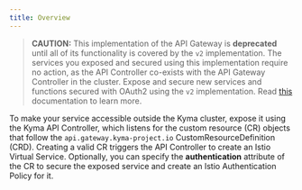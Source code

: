 ```yaml
---
title: Overview
---
```


>**CAUTION:** This implementation of the API Gateway is **deprecated** until all of its functionality is covered by the `v2` implementation. The services you exposed and secured using this implementation require no action, as the API Controller co-exists with the API Gateway Controller in the cluster. Expose and secure new services and functions secured with OAuth2 using the `v2` implementation. Read [this](/components/api-gateway-v2#overview-overview) documentation to learn more.

To make your service accessible outside the Kyma cluster, expose it using the Kyma API Controller, which listens for the custom resource (CR) objects that follow the `api.gateway.kyma-project.io` CustomResourceDefinition (CRD). Creating a valid CR triggers the API Controller to create an Istio Virtual Service. Optionally, you can specify the **authentication** attribute of the CR to secure the exposed service and create an Istio Authentication Policy for it.
